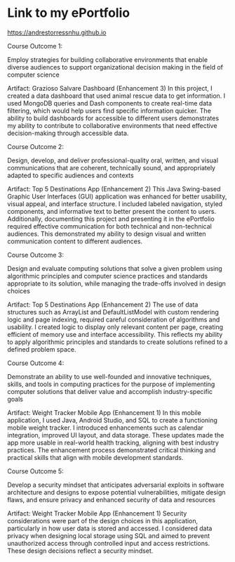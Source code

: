 # Link to my ePortfolio

https://andrestorressnhu.github.io


Course Outcome 1:

Employ strategies for building collaborative environments that enable diverse audiences to support organizational decision making in the field of computer science

Artifact: Grazioso Salvare Dashboard (Enhancement 3)
In this project, I created a data dashboard that used animal rescue data to get information. I used MongoDB queries and Dash components to create real-time data filtering, which would help users find specific information quicker. The ability to build dashboards for accessible to different users demonstrates my ability to contribute to collaborative environments that need effective decision-making through accessible data.


Course Outcome 2:

Design, develop, and deliver professional-quality oral, written, and visual communications that are coherent, technically sound, and appropriately adapted to specific audiences and contexts

Artifact: Top 5 Destinations App (Enhancement 2)
This Java Swing-based Graphic User Interfaces (GUI) application was enhanced for better usability, visual appeal, and interface structure. I included labeled navigation, styled components, and informative text to better present the content to users. Additionally, documenting this project and presenting it in the ePortfolio required effective communication for both technical and non-technical audiences. This demonstrated my ability to design visual and written communication content to different audiences.


Course Outcome 3:

Design and evaluate computing solutions that solve a given problem using algorithmic principles and computer science practices and standards appropriate to its solution, while managing the trade-offs involved in design choices

Artifact: Top 5 Destinations App (Enhancement 2)
The use of data structures such as ArrayList and DefaultListModel  with custom rendering logic and page indexing, required careful consideration of algorithms and usability. I created logic to display only relevant content per page, creating efficient of memory use and interface accessibility. This reflects my ability to apply algorithmic principles and standards to create solutions refined to a defined problem space.


Course Outcome 4:

Demonstrate an ability to use well-founded and innovative techniques, skills, and tools in computing practices for the purpose of implementing computer solutions that deliver value and accomplish industry-specific goals

Artifact: Weight Tracker Mobile App (Enhancement 1)
In this mobile application, I used Java, Android Studio, and SQL to create a functioning mobile weight tracker. I introduced enhancements such as calendar integration, improved UI layout, and data storage. These updates made the app more usable in real-world health tracking, aligning with best industry practices. The enhancement process demonstrated critical thinking and practical skills that align with mobile development standards.


Course Outcome 5:

Develop a security mindset that anticipates adversarial exploits in software architecture and designs to expose potential vulnerabilities, mitigate design flaws, and ensure privacy and enhanced security of data and resources

Artifact: Weight Tracker Mobile App (Enhancement 1)
Security considerations were part of the design choices in this application, particularly in how user data is stored and accessed. I considered data privacy when designing local storage using SQL and aimed to prevent unauthorized access through controlled input and access restrictions.  These design decisions reflect a security mindset.
